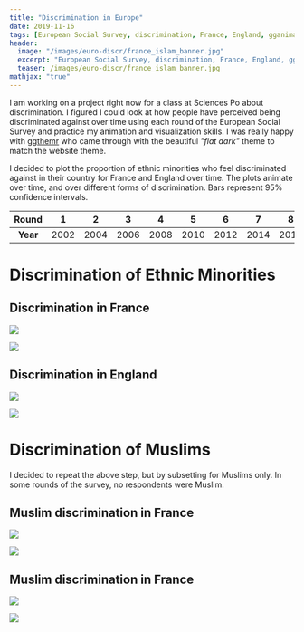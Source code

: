 ```yaml
---
title: "Discrimination in Europe"
date: 2019-11-16
tags: [European Social Survey, discrimination, France, England, gganimate, ggplot2, R]
header:
  image: "/images/euro-discr/france_islam_banner.jpg"
  excerpt: "European Social Survey, discrimination, France, England, gganimate, ggthemr, ggplot2, R"
  teaser: /images/euro-discr/france_islam_banner.jpg
mathjax: "true"
---
```


I am working on a project right now for a class at Sciences Po about discrimination. I figured I could look at how people have perceived being discriminated against over time using each round of the European Social Survey and practice my animation and visualization skills. I was really happy with [ggthemr](https://github.com/cttobin/ggthemr) who came through with the beautiful *"flat dark"* theme to match the website theme. 

I decided to plot the proportion of ethnic minorities who feel discriminated against in their country for France and England over time. The plots animate over time, and over different forms of discrimination. Bars represent 95% confidence intervals. 

| Round | 1 | 2 | 3 | 4 | 5 | 6 | 7 | 8 | 9 |
|:-----:|:-----:|:-----:|:-----:|:-----:|:-----:|:-----:|:-----:|:-----:|:-----:|
| **Year** | 2002 | 2004 | 2006 | 2008 | 2010 | 2012 | 2014 | 2016 | 2018 |

# Discrimination of Ethnic Minorities

## Discrimination in France
![](https://i.imgur.com/UTiWXh9.gif)

![](https://i.imgur.com/oMJYGXS.gif)

## Discrimination in England
![](https://i.imgur.com/hACryzm.gif)

![](https://i.imgur.com/4HHaUGr.gif)

# Discrimination of Muslims
I decided to repeat the above step, but by subsetting for Muslims only. In some rounds of the survey, no respondents were Muslim.

## Muslim discrimination in France
![](https://i.imgur.com/kQK7Gbx.gif)

![](https://i.imgur.com/NfPcjp7.gif)

## Muslim discrimination in France
![](https://i.imgur.com/pY47OiF.gif)

![](https://i.imgur.com/2TV41j8.gif)
